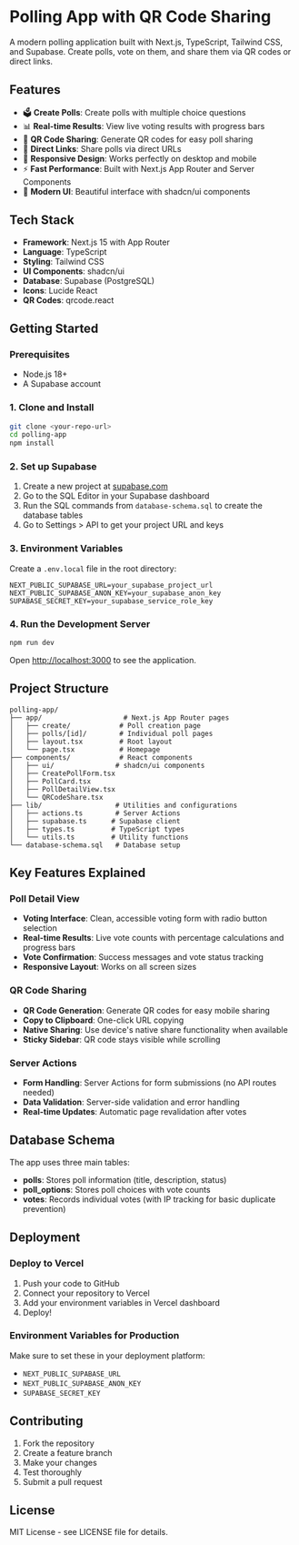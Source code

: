 # Polling App with QR Code Sharing

A modern polling application built with Next.js, TypeScript, Tailwind CSS, and Supabase. Create polls, vote on them, and share them via QR codes or direct links.

## Features

- 🗳️ **Create Polls**: Create polls with multiple choice questions
- 📊 **Real-time Results**: View live voting results with progress bars
- 📱 **QR Code Sharing**: Generate QR codes for easy poll sharing
- 🔗 **Direct Links**: Share polls via direct URLs
- 📱 **Responsive Design**: Works perfectly on desktop and mobile
- ⚡ **Fast Performance**: Built with Next.js App Router and Server Components
- 🎨 **Modern UI**: Beautiful interface with shadcn/ui components

## Tech Stack

- **Framework**: Next.js 15 with App Router
- **Language**: TypeScript
- **Styling**: Tailwind CSS
- **UI Components**: shadcn/ui
- **Database**: Supabase (PostgreSQL)
- **Icons**: Lucide React
- **QR Codes**: qrcode.react

## Getting Started

### Prerequisites

- Node.js 18+
- A Supabase account

### 1. Clone and Install

```bash
git clone <your-repo-url>
cd polling-app
npm install
```

### 2. Set up Supabase

1. Create a new project at [supabase.com](https://supabase.com)
2. Go to the SQL Editor in your Supabase dashboard
3. Run the SQL commands from `database-schema.sql` to create the database tables
4. Go to Settings > API to get your project URL and keys

### 3. Environment Variables

Create a `.env.local` file in the root directory:

```env
NEXT_PUBLIC_SUPABASE_URL=your_supabase_project_url
NEXT_PUBLIC_SUPABASE_ANON_KEY=your_supabase_anon_key
SUPABASE_SECRET_KEY=your_supabase_service_role_key
```

### 4. Run the Development Server

```bash
npm run dev
```

Open [http://localhost:3000](http://localhost:3000) to see the application.

## Project Structure

```
polling-app/
├── app/                    # Next.js App Router pages
│   ├── create/            # Poll creation page
│   ├── polls/[id]/        # Individual poll pages
│   ├── layout.tsx         # Root layout
│   └── page.tsx           # Homepage
├── components/            # React components
│   ├── ui/               # shadcn/ui components
│   ├── CreatePollForm.tsx
│   ├── PollCard.tsx
│   ├── PollDetailView.tsx
│   └── QRCodeShare.tsx
├── lib/                  # Utilities and configurations
│   ├── actions.ts        # Server Actions
│   ├── supabase.ts      # Supabase client
│   ├── types.ts         # TypeScript types
│   └── utils.ts         # Utility functions
└── database-schema.sql   # Database setup
```

## Key Features Explained

### Poll Detail View

- **Voting Interface**: Clean, accessible voting form with radio button selection
- **Real-time Results**: Live vote counts with percentage calculations and progress bars
- **Vote Confirmation**: Success messages and vote status tracking
- **Responsive Layout**: Works on all screen sizes

### QR Code Sharing

- **QR Code Generation**: Generate QR codes for easy mobile sharing
- **Copy to Clipboard**: One-click URL copying
- **Native Sharing**: Use device's native share functionality when available
- **Sticky Sidebar**: QR code stays visible while scrolling

### Server Actions

- **Form Handling**: Server Actions for form submissions (no API routes needed)
- **Data Validation**: Server-side validation and error handling
- **Real-time Updates**: Automatic page revalidation after votes

## Database Schema

The app uses three main tables:

- **polls**: Stores poll information (title, description, status)
- **poll_options**: Stores poll choices with vote counts
- **votes**: Records individual votes (with IP tracking for basic duplicate prevention)

## Deployment

### Deploy to Vercel

1. Push your code to GitHub
2. Connect your repository to Vercel
3. Add your environment variables in Vercel dashboard
4. Deploy!

### Environment Variables for Production

Make sure to set these in your deployment platform:

- `NEXT_PUBLIC_SUPABASE_URL`
- `NEXT_PUBLIC_SUPABASE_ANON_KEY`
- `SUPABASE_SECRET_KEY`

## Contributing

1. Fork the repository
2. Create a feature branch
3. Make your changes
4. Test thoroughly
5. Submit a pull request

## License

MIT License - see LICENSE file for details.
